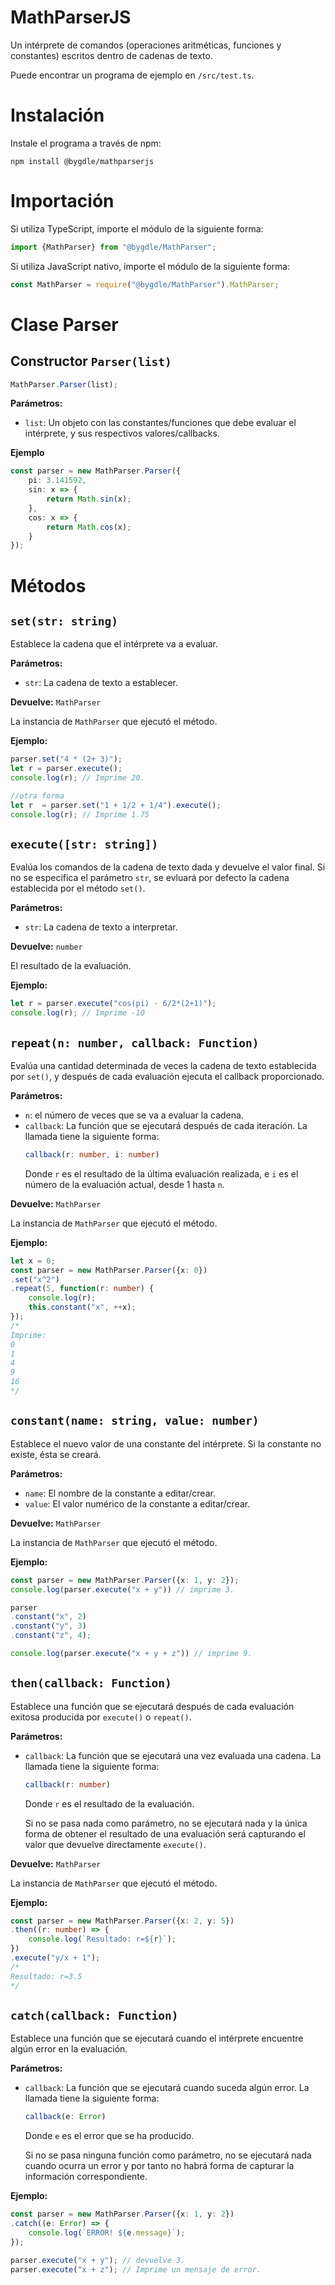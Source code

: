 # MathParserJS
Un intérprete de comandos (operaciones aritméticas, funciones y constantes) escritos dentro de cadenas de texto.

Puede encontrar un programa de ejemplo en `/src/test.ts`.

# Instalación
Instale el programa a través de npm:
```
npm install @bygdle/mathparserjs
```

# Importación
Si utiliza TypeScript, importe el módulo de la siguiente forma:
```ts
import {MathParser} from "@bygdle/MathParser";
```
Si utiliza JavaScript nativo, importe el módulo de la siguiente forma:
```js
const MathParser = require("@bygdle/MathParser").MathParser;
```

# Clase Parser
## Constructor `Parser(list)`
```ts
MathParser.Parser(list);
```

**Parámetros:**
- `list`: Un objeto con las constantes/funciones que debe evaluar el intérprete, y sus respectivos valores/callbacks.

**Ejemplo**
```ts
const parser = new MathParser.Parser({
    pi: 3.141592,
    sin: x => {
        return Math.sin(x);
    },
    cos: x => {
        return Math.cos(x);
    }
});
```

# Métodos
## `set(str: string)`
Establece la cadena que el intérprete va a evaluar.

**Parámetros:**
- `str`: La cadena de texto a establecer.

**Devuelve:** `MathParser` 

La instancia de `MathParser` que ejecutó el método.

**Ejemplo:**
```ts
parser.set("4 * (2+ 3)");
let r = parser.execute(); 
console.log(r); // Imprime 20.

//otra forma
let r  = parser.set("1 + 1/2 + 1/4").execute();
console.log(r); // Imprime 1.75
```

## `execute([str: string])`
Evalúa los comandos de la cadena de texto dada y devuelve el valor final.
Si no se especifica el parámetro `str`, se evluará por defecto la cadena
establecida por el método `set()`.

**Parámetros:**
- `str`: La cadena de texto a interpretar.

**Devuelve:** `number` 

El resultado de la evaluación.

**Ejemplo:**
```ts
let r = parser.execute("cos(pi) - 6/2*(2+1)");
console.log(r); // Imprime -10
```

## `repeat(n: number, callback: Function)`
Evalúa una cantidad determinada de veces la cadena de texto establecida por `set()`, y después de cada evaluación ejecuta el callback proporcionado.

**Parámetros:**
- `n`: el número de veces que se va a evaluar la cadena.
- `callback`: La función que se ejecutará después de cada iteración. La llamada tiene la siguiente forma:
    ```ts
    callback(r: number, i: number)
    ```
    Donde `r` es el resultado de la última evaluación realizada, e `i` es el número de la evaluación actual, desde 1 hasta `n`.

**Devuelve:** `MathParser`

La instancia de `MathParser` que ejecutó el método.

**Ejemplo:**
```ts
let x = 0;
const parser = new MathParser.Parser({x: 0})
.set("x^2")
.repeat(5, function(r: number) {
    console.log(r);
    this.constant("x", ++x);
});
/*
Imprime:
0
1
4
9
16
*/
```

## `constant(name: string, value: number)`
Establece el nuevo valor de una constante del intérprete. Si la constante no existe, ésta se creará.

**Parámetros:**
- `name`: El nombre de la constante a editar/crear.
- `value`: El valor numérico de la constante a editar/crear.

**Devuelve:** `MathParser`

La instancia de `MathParser` que ejecutó el método.

**Ejemplo:**
```ts
const parser = new MathParser.Parser({x: 1, y: 2});
console.log(parser.execute("x + y")) // imprime 3.

parser
.constant("x", 2)
.constant("y", 3)
.constant("z", 4);

console.log(parser.execute("x + y + z")) // imprime 9.
```

## `then(callback: Function)`
Establece una función que se ejecutará después de cada evaluación exitosa producida por `execute()` o `repeat()`.

**Parámetros:**
- `callback`: La función que se ejecutará una vez evaluada una cadena. La llamada tiene la siguiente forma:
    ```ts
    callback(r: number)
    ```
    Donde `r` es el resultado de la evaluación.

    Si no se pasa nada como parámetro, no se ejecutará nada y la única forma de obtener el resultado de una evaluación será capturando el valor que devuelve directamente `execute()`.

**Devuelve:** `MathParser`

La instancia de `MathParser` que ejecutó el método.

**Ejemplo:**
```ts
const parser = new MathParser.Parser({x: 2, y: 5})
.then((r: number) => {
    console.log(`Resultado: r=${r}`);
})
.execute("y/x + 1");
/*
Resultado: r=3.5
*/
```

## `catch(callback: Function)`
Establece una función que se ejecutará cuando el intérprete encuentre algún error en la evaluación.

**Parámetros:**
- `callback`: La función que se ejecutará cuando suceda algún error. La llamada tiene la siguiente forma:
    ```ts
    callback(e: Error)
    ```
    Donde `e` es el error que se ha producido.

    Si no se pasa ninguna función como parámetro, no se ejecutará nada cuando ocurra un error y por tanto no habrá forma de capturar la información correspondiente.

**Ejemplo:**
```ts
const parser = new MathParser.Parser({x: 1, y: 2})
.catch((e: Error) => {
    console.log(`ERROR! ${e.message}`);
});

parser.execute("x + y"); // devuelve 3.
parser.execute("x + z"); // Imprime un mensaje de error.
```